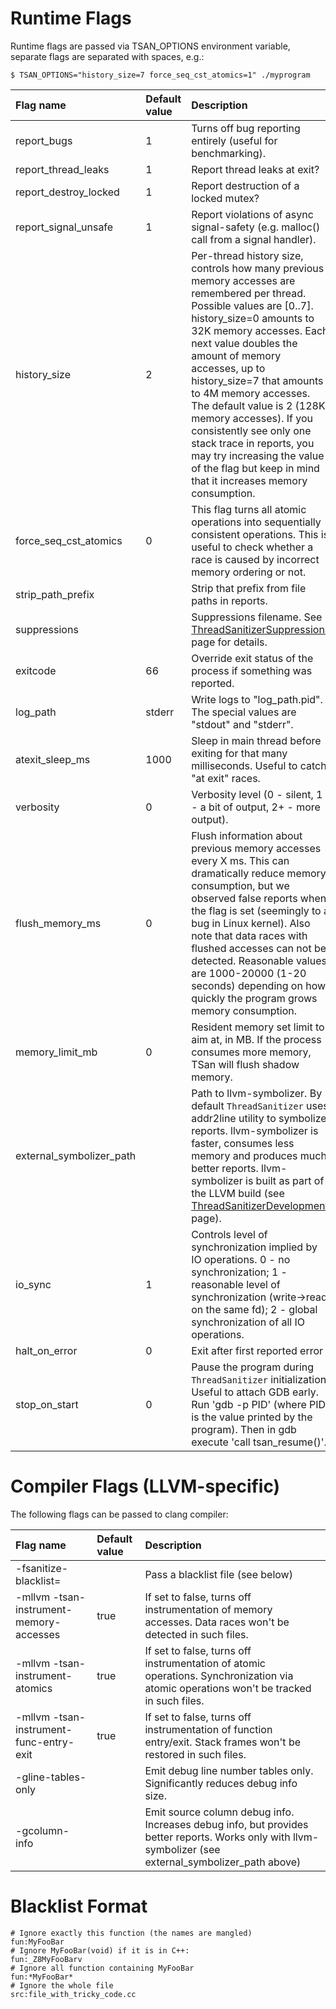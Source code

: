 
# Runtime Flags

Runtime flags are passed via TSAN\_OPTIONS environment variable, separate flags are separated with spaces, e.g.:
```
$ TSAN_OPTIONS="history_size=7 force_seq_cst_atomics=1" ./myprogram
```

| Flag name | Default value | Description |
|:----------|:--------------|:------------|
| report\_bugs | 1             | Turns off bug reporting entirely (useful for benchmarking). |
| report\_thread\_leaks | 1             | Report thread leaks at exit? |
| report\_destroy\_locked | 1             | Report destruction of a locked mutex? |
| report\_signal\_unsafe| 1             | Report violations of async signal-safety (e.g. malloc() call from a signal handler). |
| history\_size | 2             | Per-thread history size, controls how many previous memory accesses are remembered per thread.  Possible values are [0..7].  history\_size=0 amounts to 32K memory accesses.  Each next value doubles the amount of memory accesses, up to history\_size=7 that amounts to 4M memory accesses.  The default value is 2 (128K memory accesses).  If you consistently see only one stack trace in reports, you may try increasing the value of the flag but keep in mind that it increases memory consumption. |
| force\_seq\_cst\_atomics | 0             | This flag turns all atomic operations into sequentially consistent operations.  This is useful to check whether a race is caused by incorrect memory ordering or not. |
| strip\_path\_prefix |               | Strip that prefix from file paths in reports. |
| suppressions |               | Suppressions filename.  See [ThreadSanitizerSuppressions](ThreadSanitizerSuppressions.md) page for details. |
| exitcode  | 66            | Override exit status of the process if something was reported. |
| log\_path | stderr        | Write logs to "log\_path.pid".  The special values are "stdout" and "stderr". |
| atexit\_sleep\_ms | 1000          | Sleep in main thread before exiting for that many milliseconds.  Useful to catch "at exit" races. |
| verbosity | 0             | Verbosity level (0 - silent, 1 - a bit of output, 2+ - more output). |
| flush\_memory\_ms | 0             | Flush information about previous memory accesses every X ms.  This can dramatically reduce memory consumption, but we observed false reports when the flag is set (seemingly to a bug in Linux kernel).  Also note that data races with flushed accesses can not be detected.  Reasonable values are 1000-20000 (1-20 seconds) depending on how quickly the program grows memory consumption. |
| memory\_limit\_mb | 0             | Resident memory set limit to aim at,  in MB. If the process consumes more memory, TSan will flush shadow memory. |
| external\_symbolizer\_path |               | Path to llvm-symbolizer.  By default `ThreadSanitizer` uses addr2line utility to symbolize reports.  llvm-symbolizer is faster, consumes less memory and produces much better reports.  llvm-symbolizer is built as part of the LLVM build (see [ThreadSanitizerDevelopment](ThreadSanitizerDevelopment.md) page). |
| io\_sync  | 1             | Controls level of synchronization implied by IO operations. 0 - no synchronization; 1 - reasonable level of synchronization (write->read on the same fd); 2 - global synchronization of all IO operations. |
| halt\_on\_error | 0             | Exit after first reported error |
| stop\_on\_start | 0             | Pause the program during `ThreadSanitizer` initialization. Useful to attach GDB early. Run 'gdb -p PID' (where PID is the value printed by the program). Then in gdb execute 'call tsan\_resume()'. |

# Compiler Flags (LLVM-specific)

The following flags can be passed to clang compiler:

| Flag name | Default value | Description |
|:----------|:--------------|:------------|
| -fsanitize-blacklist= |               | Pass a blacklist file (see below) |
| -mllvm -tsan-instrument-memory-accesses | true          | If set to false, turns off instrumentation of memory accesses. Data races won't be detected in such files. |
| -mllvm -tsan-instrument-atomics | true          | If set to false, turns off instrumentation of atomic operations. Synchronization via atomic operations won't be tracked in such files. |
| -mllvm -tsan-instrument-func-entry-exit | true          | If set to false, turns off instrumentation of function entry/exit. Stack frames won't be restored in such files. |
| -gline-tables-only |               | Emit debug line number tables only. Significantly reduces debug info size. |
| -gcolumn-info |               | Emit source column debug info. Increases debug info, but provides better reports. Works only with llvm-symbolizer (see external\_symbolizer\_path above) |

# Blacklist Format

```
# Ignore exactly this function (the names are mangled)
fun:MyFooBar
# Ignore MyFooBar(void) if it is in C++:
fun:_Z8MyFooBarv
# Ignore all function containing MyFooBar
fun:*MyFooBar*
# Ignore the whole file
src:file_with_tricky_code.cc
```